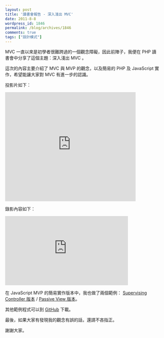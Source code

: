 ```yaml
---
layout: post
title: '讀書會報告 - 深入淺出 MVC'
date: 2011-8-8
wordpress_id: 1846
permalink: /blog/archives/1846
comments: true
tags: ["設計模式"]
---
```


MVC 一直以來是初學者很難跨過的一個觀念障礙，因此前陣子，我便在 PHP 讀書會中分享了這個主題：深入淺出 MVC 。

這次的內容主要介紹了 MVC 與 MVP 的觀念，以及簡易的 PHP 及 JavaScript 實作，希望能讓大家對 MVC 有進一步的認識。

<!--more-->

投影片如下：
<div><iframe src="http://www.slideshare.net/slideshow/embed_code/8761203" width="425" height="355" frameborder="0" marginwidth="0" marginheight="0" scrolling="no"></iframe></div>

錄影內容如下：
<div><iframe src="http://player.vimeo.com/video/27250829?title=0&amp;byline=0&amp;portrait=0" width="400" height="225" frameborder="0"></iframe></div>

在 JavaScript MVP 的簡易實作版本中，我也做了兩個範例：  [Supervising Controller 版本](http://jsfiddle.net/RbFSc/2/) / [Passive View 版本](http://jsfiddle.net/FMruf/1/)。

其他範例程式可以到 [GitHub](https://github.com/jaceju/head_first_mvc_sample) 下載。

最後，如果大家有發現我的觀念有誤的話，還請不吝指正。

謝謝大家。
